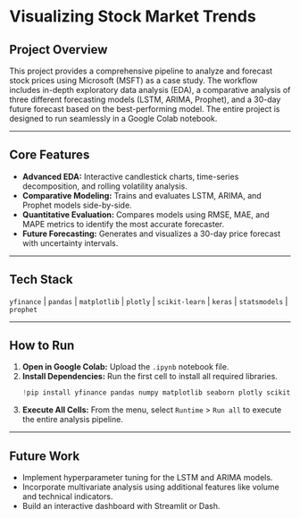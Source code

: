 # Visualizing Stock Market Trends
## Project Overview

This project provides a comprehensive pipeline to analyze and forecast stock prices using Microsoft (MSFT) as a case study. The workflow includes in-depth exploratory data analysis (EDA), a comparative analysis of three different forecasting models (LSTM, ARIMA, Prophet), and a 30-day future forecast based on the best-performing model. The entire project is designed to run seamlessly in a Google Colab notebook.

---

## Core Features

* **Advanced EDA:** Interactive candlestick charts, time-series decomposition, and rolling volatility analysis.
* **Comparative Modeling:** Trains and evaluates LSTM, ARIMA, and Prophet models side-by-side.
* **Quantitative Evaluation:** Compares models using RMSE, MAE, and MAPE metrics to identify the most accurate forecaster.
* **Future Forecasting:** Generates and visualizes a 30-day price forecast with uncertainty intervals.

---

## Tech Stack

`yfinance` | `pandas` | `matplotlib` | `plotly` | `scikit-learn` | `keras` | `statsmodels` | `prophet`

---

## How to Run

1.  **Open in Google Colab:** Upload the `.ipynb` notebook file.
2.  **Install Dependencies:** Run the first cell to install all required libraries.
    ```python
    !pip install yfinance pandas numpy matplotlib seaborn plotly scikit-learn tensorflow keras statsmodels prophet
    ```
3.  **Execute All Cells:** From the menu, select `Runtime` > `Run all` to execute the entire analysis pipeline.

---

## Future Work

* Implement hyperparameter tuning for the LSTM and ARIMA models.
* Incorporate multivariate analysis using additional features like volume and technical indicators.
* Build an interactive dashboard with Streamlit or Dash.
